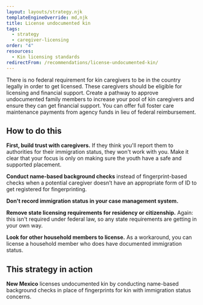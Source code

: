 ```yaml
---
layout: layouts/strategy.njk
templateEngineOverride: md,njk
title: License undocumented kin
tags:
  - strategy
  - caregiver-licensing
order: "4"
resources:
  - Kin licensing standards
redirectFrom: /recommendations/license-undocumented-kin/
---
```

There is no federal requirement for kin caregivers to be in the country legally in order to get licensed. These caregivers should be eligible for licensing and financial support. Create a pathway to approve undocumented family members to increase your pool of kin caregivers and ensure they can get financial support. You can offer full foster care maintenance payments from agency funds in lieu of federal reimbursement.

## How to do this

**First, build trust with caregivers.** If they think you'll report them to authorities for their immigration status, they won't work with you. Make it clear that your focus is only on making sure the youth have a safe and supported placement.

**Conduct name-based background checks** instead of fingerprint-based checks when a potential caregiver doesn’t have an appropriate form of ID to get registered for fingerprinting.

**Don't record immigration status in your case management system.**

**Remove state licensing requirements for residency or citizenship.** Again: this isn't required under federal law, so any state requirements are getting in your own way.

**Look for other household members to license.** As a workaround, you can license a household member who does have documented immigration status.

## This strategy in action

**New Mexico** licenses undocumented kin by conducting name-based background checks in place of fingerprints for kin with immigration status concerns.
